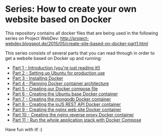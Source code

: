 # Series: How to create your own website based on Docker
This repository contains all docker files that are being used in the following series on Project WebDev: http://project-webdev.blogspot.de/2015/05/create-site-based-on-docker-part1.html

This series consists of several parts that you can read through in order to get a website based on Docker up and running:

* [Part 1 - Introduction (you're just reading it!)](http://project-webdev.blogspot.de/2015/05/create-site-based-on-docker-part1.html)
* [Part 2 - Setting up Ubuntu for production use](http://project-webdev.blogspot.de/2015/05/create-site-based-on-docker-part2-security.html)
* [Part 3 - Installing Docker](http://project-webdev.blogspot.de/2015/05/create-site-based-on-docker-part3-docker.html)
* [Part 4 - Planning Docker container architecture](http://project-webdev.blogspot.de/2015/05/create-site-based-on-docker-part4-docker-container-architecture.html)
* [Part 5 - Creating our Docker compose file](http://project-webdev.blogspot.de/2015/05/create-site-based-on-docker-part5-docker-compose.html)
* [Part 6 - Creating the Ubuntu base Docker container](http://project-webdev.blogspot.de/2015/05/create-site-based-on-docker-part6-ubuntu-docker-image.html)
* [Part 7 - Creating the mongodb Docker container](http://project-webdev.blogspot.de/2015/05/create-site-based-on-docker-part7-mongodb-docker-image.html)
* [Part 8 - Creating the ioJS REST API Docker container](http://project-webdev.blogspot.de/2015/05/create-site-based-on-docker-part8-iojs-rest-api-docker-image.html)
* [Part 9 - Creating the nginx web site Docker container](http://project-webdev.blogspot.de/2015/06/create-site-based-on-docker-part9-nginx-website-docker-image.html)
* [Part 10 - Creating the nginx reverse proxy Docker container](http://project-webdev.blogspot.de/2015/06/create-site-based-on-docker-part10-nginx-reverse-proxy-docker-image.html)
* [Part 11 - Run the whole application stack with Docker Compose](http://project-webdev.blogspot.de/2015/06/create-site-based-on-docker-part11-start-containers-with-docker-compse.html)

Have fun with it! :)
